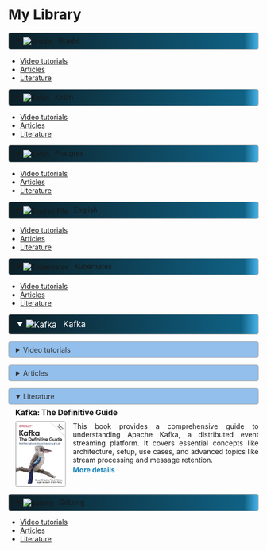 
# My Library


<div class="accordion">
<details open id="Gradle" class="Gradle">
<summary style="
    padding: 0.5em 1em;
    margin: 0;
    border: 1px solid #aaa; 
    border-radius: 4px;   
    background-color: hsl(200, 80%, 60%);
    background-image: linear-gradient(-90deg, hsl(200, 80%, 60%), hsl(198,79%,29%) 2em, hsl(197,54%,10%) ); "> 
        <img src="https://skillicons.dev/icons?i=gradle" alt="Gradle" width="32" height="32" style="vertical-align: middle; margin-right: 0.5em;">
        Gradle
</summary> 

- [Video tutorials](./gradle/Videos.md)
- [Articles](./gradle/Articles.md)
- [Literature](./gradle/Literature.md)

</details>
</div>

<div class="accordion">
<details open id="Kotlin">
<summary style="
    padding: 0.5em 1em;
    margin: 0;
    border: 1px solid #aaa; 
    border-radius: 4px;   
    background-color: hsl(200, 80%, 60%);
    background-image: linear-gradient(-90deg, hsl(200, 80%, 60%), hsl(198,79%,29%) 2em, hsl(197,54%,10%) ); "> 
        <img src="https://skillicons.dev/icons?i=kotlin" alt="Kotlin" width="32" height="32" style="vertical-align: middle; margin-right: 0.5em;">
        Kotlin
</summary> 

- [Video tutorials](./kotlin/Videos.md)
- [Articles](./kotlin/Articles.md)
- [Literature](./kotlin/Literature.md)

</details>
</div>

<div class="accordion">
<details open id="Postgres">
<summary style="
    padding: 0.5em 1em;
    margin: 0;
    border: 1px solid #aaa; 
    border-radius: 4px;   
    background-color: hsl(200, 80%, 60%);
    background-image: linear-gradient(-90deg, hsl(200, 80%, 60%), hsl(198,79%,29%) 2em, hsl(197,54%,10%) ); "> 
        <img src="https://skillicons.dev/icons?i=postgres" alt="Kotlin" width="32" height="32" style="vertical-align: middle; margin-right: 0.5em;">
        Postgres
</summary>

- [Video tutorials](./postgres/Videos.md)
- [Articles](./postgres/Articles.md)
- [Literature](./postgres/Literature.md)

</details>
</div>


<div class="accordion">
<details open id="English File">
<summary style="
    padding: 0.5em 1em;
    margin: 0;
    border: 1px solid #aaa; 
    border-radius: 4px;   
    background-color: hsl(200, 80%, 60%);
    background-image: linear-gradient(-90deg, hsl(200, 80%, 60%), hsl(198,79%,29%) 2em, hsl(197,54%,10%) ); "> 
        <img src="https://cdn4.iconfinder.com/data/icons/school-and-education-6-1/128/267-512.png" alt="English File" width="32" height="32" style="vertical-align: middle; margin-right: 0.5em;">
        English
</summary>

- [Video tutorials](./english/Videos.md)
- [Articles](./english/Articles.md)
- [Literature](./english/Literature.md)
</details>
</div>

<div class="accordion">
<details open id="Kubernetes">
<summary style="
    padding: 0.5em 1em;
    margin: 0;
    border: 1px solid #aaa; 
    border-radius: 4px;   
    background-color: hsl(200, 80%, 60%);
    background-image: linear-gradient(-90deg, hsl(200, 80%, 60%), hsl(198,79%,29%) 2em, hsl(197,54%,10%) ); "> 
        <img src="https://skillicons.dev/icons?i=kubernetes" alt="Kubernetes" width="32" height="32" style="vertical-align: middle; margin-right: 0.5em;">
        Kubernetes
</summary>

- [Video tutorials](./kubernetes/Videos.md)
- [Articles](./kubernetes/Articles.md)
- [Literature](./kubernetes/Literature.md)
</details>
</div>

<div class="accordion">
<details open id="kafka">
<summary style="
    padding: 0.5em 1em;
    margin: 0;
    border: 1px solid #aaa; 
    border-radius: 4px;   
    background-color: hsl(200, 80%, 60%);
    background-image: linear-gradient(-90deg, hsl(200, 80%, 60%), hsl(198,79%,29%) 2em, hsl(197,54%,10%) ); 
    color: white;
    font-size: 1.2em;"> 
    <img src="https://skillicons.dev/icons?i=kafka" alt="Kafka" width="32" height="32" style="vertical-align: middle; margin-right: 0.5em;">
    Kafka
</summary>

<ul style="margin-top: 1em; list-style: none; padding: 0;">
  <!-- Subsection: Video Tutorials -->
  <li style="margin-bottom: 1em;">
    <details>
      <summary style="
        padding: 0.5em 1em;
        margin: 0;
        border: 1px solid #aaa;
        border-radius: 4px;
        background-color: hsl(210, 70%, 75%);
        color: #333;
        font-size: 1em;">Video tutorials</summary>
      <ul style="margin-top: 0.5em; padding-left: 1em;">
        <li><a href="./kafka/Videos.md" style="text-decoration: none; color: hsl(200, 80%, 40%);">Explore Video Tutorials</a></li>
      </ul>
    </details>
  </li>

  <!-- Subsection: Articles -->
  <li style="margin-bottom: 1em;">
    <details>
      <summary style="
        padding: 0.5em 1em;
        margin: 0;
        border: 1px solid #aaa;
        border-radius: 4px;
        background-color: hsl(210, 70%, 75%);
        color: #333;
        font-size: 1em;">Articles</summary>
      <ul style="margin-top: 0.5em; padding-left: 1em;">
        <li><a href="./kafka/Articles.md" style="text-decoration: none; color: hsl(200, 80%, 40%);">Explore Articles</a></li>
      </ul>
    </details>
  </li>

  <!-- Subsection: Literature -->
  <li style="margin-bottom: 1em;">
    <details open>
      <summary style="
        padding: 0.5em 1em;
        margin: 0;
        border: 1px solid #aaa;
        border-radius: 4px;
        background-color: hsl(210, 70%, 75%);
        color: #333;
        font-size: 1em;">Literature</summary>
      <ul style="margin-top: 0.5em; padding-left: 1em; list-style: none;">
        <li style="margin-bottom: 1em;">
          <strong style="font-size: 1.1em;">Kafka: The Definitive Guide</strong>
          <div style="display: flex; align-items: flex-start; margin-top: 0.5em;">
            <img src="./kafka/img/Kafka:%20The%20Definitive%20Guide.png" alt="Kafka: The Definitive Guide" style="width: 100px; margin-right: 1em; border: 1px solid #ccc; border-radius: 4px;">
            <div>
              <p style="margin: 0.2em 0; text-align: justify;">
                This book provides a comprehensive guide to understanding Apache Kafka, 
                a distributed event streaming platform. It covers essential concepts like 
                architecture, setup, use cases, and advanced topics like stream processing 
                and message retention.
              </p>
              <a href="./kafka/Literature.md#kafka-the-definitive-guide" style="text-decoration: none; color: hsl(200, 80%, 40%); font-weight: bold;">More details</a>
            </div>
          </div>
        </li>
      </ul>
    </details>
  </li>
</ul>
</details>
</div>

<div class="accordion">
<details open id="golang">
<summary style="
    padding: 0.5em 1em;
    margin: 0;
    border: 1px solid #aaa; 
    border-radius: 4px;   
    background-color: hsl(200, 80%, 60%);
    background-image: linear-gradient(-90deg, hsl(200, 80%, 60%), hsl(198,79%,29%) 2em, hsl(197,54%,10%) ); "> 
        <img src="https://skillicons.dev/icons?i=golang" alt="golang" width="32" height="32" style="vertical-align: middle; margin-right: 0.5em;">
        GoLang
</summary>

- [Video tutorials](./golang/Videos.md)
- [Articles](./golang/Articles.md)
- [Literature](./golang/Literature.md)
</details>
</div>